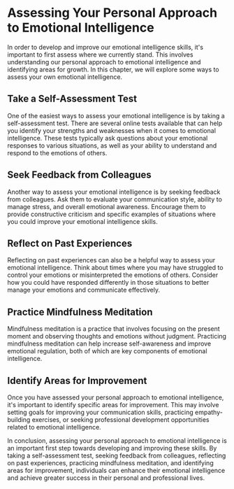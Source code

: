 Assessing Your Personal Approach to Emotional Intelligence
======================================================================================================

In order to develop and improve our emotional intelligence skills, it's important to first assess where we currently stand. This involves understanding our personal approach to emotional intelligence and identifying areas for growth. In this chapter, we will explore some ways to assess your own emotional intelligence.

Take a Self-Assessment Test
---------------------------

One of the easiest ways to assess your emotional intelligence is by taking a self-assessment test. There are several online tests available that can help you identify your strengths and weaknesses when it comes to emotional intelligence. These tests typically ask questions about your emotional responses to various situations, as well as your ability to understand and respond to the emotions of others.

Seek Feedback from Colleagues
-----------------------------

Another way to assess your emotional intelligence is by seeking feedback from colleagues. Ask them to evaluate your communication style, ability to manage stress, and overall emotional awareness. Encourage them to provide constructive criticism and specific examples of situations where you could improve your emotional intelligence skills.

Reflect on Past Experiences
---------------------------

Reflecting on past experiences can also be a helpful way to assess your emotional intelligence. Think about times where you may have struggled to control your emotions or misinterpreted the emotions of others. Consider how you could have responded differently in those situations to better manage your emotions and communicate effectively.

Practice Mindfulness Meditation
-------------------------------

Mindfulness meditation is a practice that involves focusing on the present moment and observing thoughts and emotions without judgment. Practicing mindfulness meditation can help increase self-awareness and improve emotional regulation, both of which are key components of emotional intelligence.

Identify Areas for Improvement
------------------------------

Once you have assessed your personal approach to emotional intelligence, it's important to identify specific areas for improvement. This may involve setting goals for improving your communication skills, practicing empathy-building exercises, or seeking professional development opportunities related to emotional intelligence.

In conclusion, assessing your personal approach to emotional intelligence is an important first step towards developing and improving these skills. By taking a self-assessment test, seeking feedback from colleagues, reflecting on past experiences, practicing mindfulness meditation, and identifying areas for improvement, individuals can enhance their emotional intelligence and achieve greater success in their personal and professional lives.
